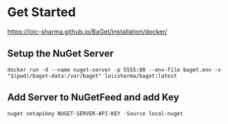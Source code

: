 # Get Started

https://loic-sharma.github.io/BaGet/installation/docker/

## Setup the NuGet Server
```docker run -d --name nuget-server -p 5555:80 --env-file baget.env -v "$(pwd)/baget-data:/var/baget" loicsharma/baget:latest```

## Add Server to NuGetFeed and add Key
```nuget setapikey NUGET-SERVER-API-KEY -Source local-nuget```